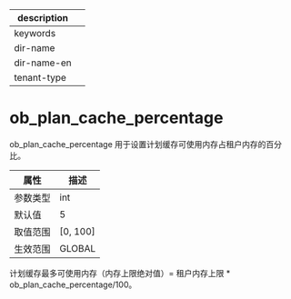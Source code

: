 |description||
|---|---|
|keywords||
|dir-name||
|dir-name-en||
|tenant-type||

# ob_plan_cache_percentage

ob_plan_cache_percentage 用于设置计划缓存可使用内存占租户内存的百分比。

| **属性**  |   **描述**   |
|---------|------------|
| 参数类型    | int        |
| 默认值     | 5          |
| 取值范围    | \[0, 100\] |
| 生效范围    | GLOBAL     |


计划缓存最多可使用内存（内存上限绝对值）= 租户内存上限 \* ob_plan_cache_percentage/100。
